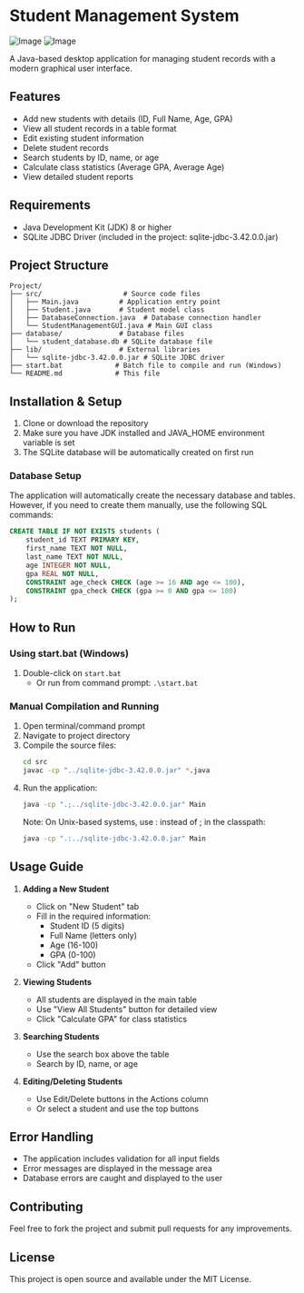 # Student Management System

![Image](https://github.com/user-attachments/assets/6d7a1fb4-29d7-4ea4-81ea-9df65fefb7a4)
![Image](https://github.com/user-attachments/assets/52fa4ca4-e86b-4eec-a06e-f4fa20ffb739)

A Java-based desktop application for managing student records with a modern graphical user interface.

## Features

- Add new students with details (ID, Full Name, Age, GPA)
- View all student records in a table format
- Edit existing student information
- Delete student records
- Search students by ID, name, or age
- Calculate class statistics (Average GPA, Average Age)
- View detailed student reports

## Requirements

- Java Development Kit (JDK) 8 or higher
- SQLite JDBC Driver (included in the project: sqlite-jdbc-3.42.0.0.jar)

## Project Structure

```
Project/
├── src/                    # Source code files
│   ├── Main.java          # Application entry point
│   ├── Student.java       # Student model class
│   ├── DatabaseConnection.java  # Database connection handler
│   └── StudentManagementGUI.java # Main GUI class
├── database/              # Database files
│   └── student_database.db # SQLite database file
├── lib/                   # External libraries
│   └── sqlite-jdbc-3.42.0.0.jar # SQLite JDBC driver
├── start.bat             # Batch file to compile and run (Windows)
└── README.md             # This file
```

## Installation & Setup

1. Clone or download the repository
2. Make sure you have JDK installed and JAVA_HOME environment variable is set
3. The SQLite database will be automatically created on first run

### Database Setup

The application will automatically create the necessary database and tables. However, if you need to create them manually, use the following SQL commands:

```sql
CREATE TABLE IF NOT EXISTS students (
    student_id TEXT PRIMARY KEY,
    first_name TEXT NOT NULL,
    last_name TEXT NOT NULL,
    age INTEGER NOT NULL,
    gpa REAL NOT NULL,
    CONSTRAINT age_check CHECK (age >= 16 AND age <= 100),
    CONSTRAINT gpa_check CHECK (gpa >= 0 AND gpa <= 100)
);
```

## How to Run

### Using start.bat (Windows)

1. Double-click on `start.bat`
   - Or run from command prompt: `.\start.bat`

### Manual Compilation and Running

1. Open terminal/command prompt
2. Navigate to project directory
3. Compile the source files:
   ```bash
   cd src
   javac -cp "../sqlite-jdbc-3.42.0.0.jar" *.java
   ```
4. Run the application:
   ```bash
   java -cp ".;../sqlite-jdbc-3.42.0.0.jar" Main
   ```
   Note: On Unix-based systems, use : instead of ; in the classpath:
   ```bash
   java -cp ".:../sqlite-jdbc-3.42.0.0.jar" Main
   ```

## Usage Guide

1. **Adding a New Student**
   - Click on "New Student" tab
   - Fill in the required information:
     - Student ID (5 digits)
     - Full Name (letters only)
     - Age (16-100)
     - GPA (0-100)
   - Click "Add" button

2. **Viewing Students**
   - All students are displayed in the main table
   - Use "View All Students" button for detailed view
   - Click "Calculate GPA" for class statistics

3. **Searching Students**
   - Use the search box above the table
   - Search by ID, name, or age

4. **Editing/Deleting Students**
   - Use Edit/Delete buttons in the Actions column
   - Or select a student and use the top buttons

## Error Handling

- The application includes validation for all input fields
- Error messages are displayed in the message area
- Database errors are caught and displayed to the user

## Contributing

Feel free to fork the project and submit pull requests for any improvements.

## License

This project is open source and available under the MIT License. 
